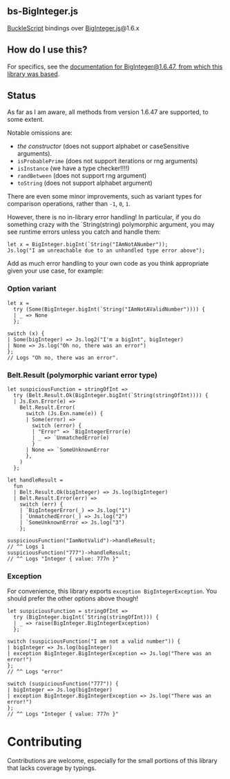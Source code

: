 ## bs-BigInteger.js

[BuckleScript](https://github.com/bloomberg/bucklescript) bindings over [BigInteger.js](https://github.com/peterolson/BigInteger.js)@1.6.x

## How do I use this?

For specifics, see the [documentation for BigInteger@1.6.47, from which this library was based](https://www.npmjs.com/package/big-integer/v/1.6.47).

## Status
As far as I am aware, all methods from version 1.6.47 are supported, to some extent.  

Notable omissions are:
 * *the constructor* (does not support alphabet or caseSensitive arguments).
 * `isProbablePrime` (does not support iterations or rng arguments)
 * `isInstance` (we have a type checker!!!!)
 * `randBetween` (does not support rng argument)
 * `toString` (does not support alphabet argument)

There are even some minor improvements, such as variant types for comparison operations, rather than `-1`, `0`, `1`.

However, there is no in-library error handling! In particular, if you do something crazy with the `String(string) polymorphic argument, you may see runtime errors unless you catch and handle them:

```reason
let x = BigInteger.bigInt(`String("IAmNotANumber"));
Js.log("I am unreachable due to an unhandled type error above");
```

Add as much error handling to your own code as you think appropriate given your use case, for example:

### Option variant
```reason
let x =
  try (Some(BigInteger.bigInt(`String("IAmNotAValidNumber")))) {
  | _ => None
  };

switch (x) {
| Some(bigInteger) => Js.log2("I'm a bigInt", bigInteger)
| None => Js.log("Oh no, there was an error")
};
// Logs "Oh no, there was an error".
```

### Belt.Result (polymorphic variant error type)
```reason
let suspiciousFunction = stringOfInt =>
  try (Belt.Result.Ok(BigInteger.bigInt(`String(stringOfInt)))) {
  | Js.Exn.Error(e) =>
    Belt.Result.Error(
      switch (Js.Exn.name(e)) {
      | Some(error) =>
        switch (error) {
        | "Error" => `BigIntegerError(e)
        | _ => `UnmatchedError(e)
        }
      | None => `SomeUnknownError
      },
    )
  };

let handleResult =
  fun
  | Belt.Result.Ok(bigInteger) => Js.log(bigInteger)
  | Belt.Result.Error(err) =>
    switch (err) {
    | `BigIntegerError(_) => Js.log("1")
    | `UnmatchedError(_) => Js.log("2")
    | `SomeUnknownError => Js.log("3")
    };

suspiciousFunction("IamNotValid")->handleResult;
// ^^ Logs 1
suspiciousFunction("777")->handleResult;
// ^^ Logs "Integer { value: 777n }"
```

### Exception

For convenience, this library exports `exception BigIntegerException`.  You should prefer the other options above though! 

```reason
let suspiciousFunction = stringOfInt =>
  try (BigInteger.bigInt(`String(stringOfInt))) {
  | _ => raise(BigInteger.BigIntegerException)
  };

switch (suspiciousFunction("I am not a valid number")) {
| bigInteger => Js.log(bigInteger)
| exception BigInteger.BigIntegerException => Js.log("There was an error!")
};
// ^^ Logs "error"

switch (suspiciousFunction("777")) {
| bigInteger => Js.log(bigInteger)
| exception BigInteger.BigIntegerException => Js.log("There was an error!")
};
// ^^ Logs "Integer { value: 777n }"

```

# Contributing
Contributions are welcome, especially for the small portions of this library that lacks coverage by typings.
